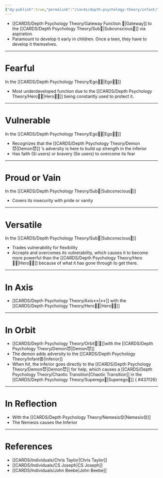 ```yaml
---
{"dg-publish":true,"permalink":"/cards/depth-psychology-theory/infant/","created":"2022-12-31T18:08:42.192+01:00","updated":"2023-05-02T23:27:49.539+02:00"}
---
```



- [[CARDS/Depth Psychology Theory/Gateway Function 🌊\|Gateway]] to the [[CARDS/Depth Psychology Theory/Sub🤸\|Subconscious🤸]] via aspiration 
- Paramount to develop it early in children. Once a teen, they have to develop it themselves. 
---
# Fearful
In the [[CARDS/Depth Psychology Theory/Ego🙋‍♂️\|Ego🙋‍♂️]] 
- Most underdeveloped function due to the [[CARDS/Depth Psychology Theory/Hero🦸‍♂️\|Hero🦸‍♂️]] being constantly used to protect it. 
---
# Vulnerable 
In the [[CARDS/Depth Psychology Theory/Ego🙋‍♂️\|Ego🙋‍♂️]] 
- Recognizes that the [[CARDS/Depth Psychology Theory/Demon😈\|Demon😈]] ‘s adversity is here to build up strength in the inferior 
- Has faith (Si users) or bravery (Se users) to overcome its fear  
---
# Proud or Vain 
In the [[CARDS/Depth Psychology Theory/Sub🤸\|Subconscious🤸]] 
- Covers its insecurity with pride or vanity 
---
# Versatile 
In the [[CARDS/Depth Psychology Theory/Sub🤸\|Subconscious🤸]] 
- Trades vulnerability for flexibility
- Accepts and overcomes its vulnerability, which causes it to become more powerful than the [[CARDS/Depth Psychology Theory/Hero🦸‍♂️\|Hero🦸‍♂️]] because of what it has gone through to get there. 
---
# In Axis 
- [[CARDS/Depth Psychology Theory/Axis↔️\|↔️]] with the [[CARDS/Depth Psychology Theory/Hero🦸‍♂️\|Hero🦸‍♂️]] 
---
# In Orbit 
- [[CARDS/Depth Psychology Theory/Orbit🔄\|💫]]with the [[CARDS/Depth Psychology Theory/Demon😈\|Demon😈]] 
- The demon adds adversity to the [[CARDS/Depth Psychology Theory/Infant😨\|Inferior]] 
- When hit, the inferior goes directly to the [[CARDS/Depth Psychology Theory/Demon😈\|Demon😈]] for help, which causes a [[CARDS/Depth Psychology Theory/Chaotic Transition\|Chaotic Transition]] in the [[CARDS/Depth Psychology Theory/Superego👹\|Superego👹]] 
{ #437f26}

---
# In Reflection 
- With the [[CARDS/Depth Psychology Theory/Nemesis😟\|Nemesis😟]] 
- The Nemesis causes the Inferior


---
# References 
- [[CARDS/Individuals/Chris Taylor\|Chris Taylor]]
- [[CARDS/Individuals/CS Joseph\|CS Joseph]] 
- [[CARDS/Individuals/John Beebe\|John Beebe]] 
